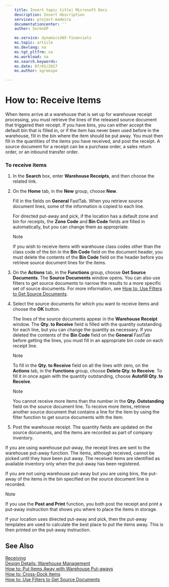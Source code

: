 ```yaml
---
    title: Insert topic title| Microsoft Docs
    description: Insert description
    services: project-madeira
    documentationcenter: ''
    author: SorenGP

    ms.service: dynamics365-financials
    ms.topic: article
    ms.devlang: na
    ms.tgt_pltfrm: na
    ms.workload: na
    ms.search.keywords:
    ms.date: 07/01/2017
    ms.author: sgroespe

---
```

# How to: Receive Items
When items arrive at a warehouse that is set up for warehouse receipt processing, you must retrieve the lines of the released source document that triggered their receipt. If you have bins, you can either accept the default bin that is filled in, or if the item has never been used before in the warehouse, fill in the bin where the item should be put away. You must then fill in the quantities of the items you have received, and post the receipt. A source document for a receipt can be a purchase order, a sales return order, or an inbound transfer order.  
  
### To receive items  
  
1.  In the **Search** box, enter **Warehouse Receipts**, and then choose the related link.  
  
2.  On the **Home** tab, in the **New** group, choose **New**.  
  
     Fill in the fields on **General** FastTab. When you retrieve source document lines, some of the information is copied to each line.  
  
     For directed put-away and pick, if the location has a default zone and bin for receipts, the **Zone Code** and **Bin Code** fields are filled in automatically, but you can change them as appropriate.  
  
    > [!NOTE]  
    >  If you wish to receive items with warehouse class codes other than the class code of the bin in the **Bin Code** field on the document header, you must delete the contents of the **Bin Code** field on the header before you retrieve source document lines for the items.  
  
3.  On the **Actions** tab, in the **Functions** group, choose **Get Source Documents**. The **Source Documents** window opens. You can also use filters to get source documents to narrow the results to a more specific set of source documents. For more information, see [How to: Use Filters to Get Source Documents](../how-to-use-filters-to-get-source-documents.md).  
  
4.  Select the source documents for which you want to receive items and choose the **OK** button.  
  
     The lines of the source documents appear in the **Warehouse Receipt** window. The **Qty. to Receive** field is filled with the quantity outstanding for each line, but you can change the quantity as necessary. If you deleted the contents of the **Bin Code** field on the **General** FastTab before getting the lines, you must fill in an appropriate bin code on each receipt line.  
  
    > [!NOTE]  
    >  To fill in the **Qty. to Receive** field on all the lines with zero, on the **Actions** tab, in the **Functions** group, choose **Delete Qty. to Receive**. To fill it in once again with the quantity outstanding, choose **Autofill Qty. to Receive**.  
  
    > [!NOTE]  
    >  You cannot receive more items than the number in the **Qty. Outstanding** field on the source document line. To receive more items, retrieve another source document that contains a line for the item by using the filter function to get source documents with the item.  
  
5.  Post the warehouse receipt. The quantity fields are updated on the source documents, and the items are recorded as part of company inventory.  
  
 If you are using warehouse put-away, the receipt lines are sent to the warehouse put-away function. The items, although received, cannot be picked until they have been put away. The received items are identified as available inventory only when the put-away has been registered.  
  
 If you are not using warehouse put-away but you are using bins, the put-away of the items in the bin specified on the source document line is recorded.  
  
> [!NOTE]  
>  If you use the **Post and Print** function, you both post the receipt and print a put-away instruction that shows you where to place the items in storage.  
>   
>  If your location uses directed put-away and pick, then the put-away templates are used to calculate the best place to put the items away. This is then printed on the put-away instruction.  
  
## See Also  
 [Receiving](../receiving.md)   
 [Design Details: Warehouse Management](design-details-warehouse-management.md)   
 [How to: Put Items Away with Warehouse Put-aways](../how-to-put-items-away-with-warehouse-put-aways.md)   
 [How to: Cross-Dock Items](../how-to-cross-dock-items.md)   
 [How to: Use Filters to Get Source Documents](../how-to-use-filters-to-get-source-documents.md)